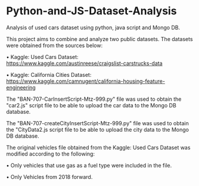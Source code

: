 # Python-and-JS-Dataset-Analysis

Analysis of used cars dataset using python, java script and Mongo DB.

This project aims to combine and analyze two public datasets. The datasets were obtained from the sources below:

•	Kaggle: Used Cars Dataset: https://www.kaggle.com/austinreese/craigslist-carstrucks-data

•	Kaggle: California Cities Dataset: https://www.kaggle.com/camnugent/california-housing-feature-engineering

The "BAN-707-CarInsertScript-Mtz-999.py" file was used to obtain the "car2.js" script file to be able to upload the car data to the Mongo DB database. 

The "BAN-707-createCityInsertScript-Mtz-999.py" file was used to obtain the "CityData2.js script file to be able to upload the city data to the Mongo DB database.

The original vehicles file obtained from the Kaggle: Used Cars Dataset was modified according to the following:

• Only vehicles that use gas as a fuel type were included in the file.

• Only Vehicles from 2018 forward.

